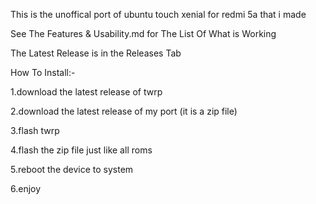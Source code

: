 This is the unoffical port of ubuntu touch xenial for redmi 5a that i made

See The Features & Usability.md for The List Of What is Working

The Latest Release is in the Releases Tab

How To Install:-

1.download the latest release of twrp

2.download the latest release of my port (it is a zip file)

3.flash twrp

4.flash the zip file just like all roms

5.reboot the device to system

6.enjoy
